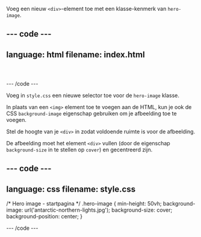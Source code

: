 Voeg een nieuw `<div>`-element toe met een klasse-kenmerk van `hero-image`.

--- code ---
---
language: html
filename: index.html
---

<header>
    <div class="hero-image"></div>
</header>

--- /code ---

Voeg in `style.css` een nieuwe selector toe voor de `hero-image` klasse.

In plaats van een `<img>` element toe te voegen aan de HTML, kun je ook de CSS `background-image` eigenschap gebruiken om je afbeelding toe te voegen.

Stel de hoogte van je `<div>` in zodat voldoende ruimte is voor de afbeelding.

De afbeelding moet het element `<div>` vullen (door de eigenschap `background-size` in te stellen op `cover`) en gecentreerd zijn.

--- code ---
---
language: css
filename: style.css
---

/* Hero image - startpagina */
.hero-image {
  min-height: 50vh;
  background-image: url('antarctic-northern-lights.jpg'); 
  background-size: cover;
  background-position: center;
}

--- /code ---

